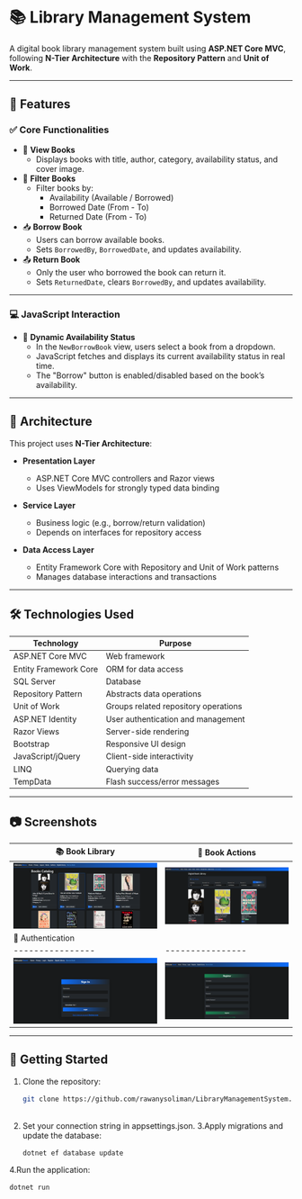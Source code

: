 # 📚 Library Management System

A digital book library management system built using **ASP.NET Core MVC**, following **N-Tier Architecture** with the **Repository Pattern** and **Unit of Work**.

---

## 🚀 Features

### ✅ Core Functionalities
- 📖 **View Books**  
  - Displays books with title, author, category, availability status, and cover image.
- 🔎 **Filter Books**  
  - Filter books by:
    - Availability (Available / Borrowed)
    - Borrowed Date (From - To)
    - Returned Date (From - To)
- 📥 **Borrow Book**
  - Users can borrow available books.
  - Sets `BorrowedBy`, `BorrowedDate`, and updates availability.
- 📤 **Return Book**
  - Only the user who borrowed the book can return it.
  - Sets `ReturnedDate`, clears `BorrowedBy`, and updates availability.

---

### 💻 JavaScript Interaction
- 🧠 **Dynamic Availability Status**
  - In the `NewBorrowBook` view, users select a book from a dropdown.
  - JavaScript fetches and displays its current availability status in real time.
  - The "Borrow" button is enabled/disabled based on the book’s availability.

---

## 🧱 Architecture

This project uses **N-Tier Architecture**:

- **Presentation Layer**
  - ASP.NET Core MVC controllers and Razor views
  - Uses ViewModels for strongly typed data binding

- **Service Layer**
  - Business logic (e.g., borrow/return validation)
  - Depends on interfaces for repository access

- **Data Access Layer**
  - Entity Framework Core with Repository and Unit of Work patterns
  - Manages database interactions and transactions

---

## 🛠️ Technologies Used

| Technology           | Purpose                                |
|----------------------|-----------------------------------------|
| ASP.NET Core MVC     | Web framework                          |
| Entity Framework Core| ORM for data access                    |
| SQL Server           | Database                               |
| Repository Pattern   | Abstracts data operations              |
| Unit of Work         | Groups related repository operations   |
| ASP.NET Identity     | User authentication and management     |
| Razor Views          | Server-side rendering                  |
| Bootstrap            | Responsive UI design                   |
| JavaScript/jQuery    | Client-side interactivity              |
| LINQ                 | Querying data                         |
| TempData             | Flash success/error messages           |

---

## 📷 Screenshots

| 📚 Book Library | 📖 Book Actions |
|----------------|----------------|
| ![Book List](imgs/img1.png) | ![Borrow/Return](imgs/img2.png) |
| 🔐 Authentication |
|----------------|----------------|
| ![Login](imgs/img3.png) | ![Register](imgs/img4.png) |


---

## 📌 Getting Started

1. Clone the repository:
   ```bash
   git clone https://github.com/rawanysoliman/LibraryManagementSystem.git
  

2. Set your connection string in appsettings.json.
3.Apply migrations and update the database:
   ```bash
   dotnet ef database update
4.Run the application:
   ```bash
dotnet run
